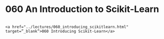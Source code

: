 # 060 An Introduction to Scikit-Learn

```{admonition} Click link below to view slides in new tab

<a href="../lectures/060_introducing_scikitlearn.html" target=”_blank”>060 Introducing Scikit-Learn</a>

```
